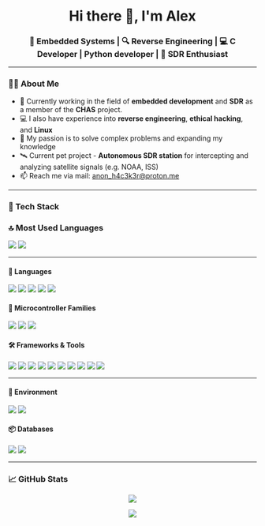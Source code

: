 <h1 align="center">Hi there 👋, I'm Alex</h1>
<h3 align="center">🔧 Embedded Systems | 🔍 Reverse Engineering | 💻 C Developer | Python developer | 📡 SDR Enthusiast</h3>

---

### 👨‍💻 About Me

- 🔭 Currently working in the field of **embedded development** and **SDR** as a member of the **CHAS** project.
- 💻 I also have experience into **reverse engineering**, **ethical hacking**, and **Linux**
- 🧠 My passion is to solve complex problems and expanding my knowledge
- 🛰️ Current pet project - **Autonomous SDR station** for intercepting and analyzing satellite signals (e.g. NOAA, ISS)
- 📫 Reach me via mail: anon_h4c3k3r@proton.me

---

### 🚀 Tech Stack

### 🔝 Most Used Languages
<p align="left">
  <img src="https://img.shields.io/badge/C-00599C?style=for-the-badge&logo=c&logoColor=white" />
  <img src="https://img.shields.io/badge/Python-3776AB?style=for-the-badge&logo=python&logoColor=white" />
</p>

---

#### 🧠 Languages  
<p align="left">
  <img src="https://img.shields.io/badge/C-00599C?style=for-the-badge&logo=c&logoColor=white" />
  <img src="https://img.shields.io/badge/C++-00599C?style=for-the-badge&logo=c%2B%2B&logoColor=white" />
  <img src="https://img.shields.io/badge/Python-3776AB?style=for-the-badge&logo=python&logoColor=white" />
  <img src="https://img.shields.io/badge/Bash-121011?style=for-the-badge&logo=gnu-bash&logoColor=white" />
  <img src="https://img.shields.io/badge/Assembly-6E4C13?style=for-the-badge&logoColor=white" />
</p>

#### 🧱 Microcontroller Families  
<p align="left">
  <img src="https://img.shields.io/badge/ESP32-333333?style=for-the-badge&logo=espressif&logoColor=white" />
  <img src="https://img.shields.io/badge/AVR-000000?style=for-the-badge&logo=atmel&logoColor=white" />
  <img src="https://img.shields.io/badge/STM32-03234B?style=for-the-badge&logo=stmicroelectronics&logoColor=white" />
</p>

#### 🛠️ Frameworks & Tools  
<p align="left">
  <img src="https://img.shields.io/badge/ESP--IDF-000?style=for-the-badge&logo=espressif&logoColor=white" />
  <img src="https://img.shields.io/badge/PlatformIO-000000?style=for-the-badge&logo=platformio&logoColor=white" />
  <img src="https://img.shields.io/badge/Arduino-00979D?style=for-the-badge&logo=arduino&logoColor=white" />
  <img src="https://img.shields.io/badge/GNU%20Radio-17A2B8?style=for-the-badge&logo=gnuradio&logoColor=white" />
  <img src="https://img.shields.io/badge/Numpy-013243?style=for-the-badge&logo=numpy&logoColor=white" />
  <img src="https://img.shields.io/badge/SciPy-8CAAE6?style=for-the-badge&logo=scipy&logoColor=white" />
  <img src="https://img.shields.io/badge/TensorFlow-FF6F00?style=for-the-badge&logo=tensorflow&logoColor=white" />
  <img src="https://img.shields.io/badge/OpenOCD-blue?style=for-the-badge" />
  <img src="https://img.shields.io/badge/FreeRTOS-27ae60?style=for-the-badge" />
  <img src="https://img.shields.io/badge/Git-F05032?style=for-the-badge&logo=git&logoColor=white" />
</p>

---

#### 🐳 Environment  
<p align="left">
  <img src="https://img.shields.io/badge/Linux-FCC624?style=for-the-badge&logo=linux&logoColor=black" />
  <img src="https://img.shields.io/badge/Docker-2496ED?style=for-the-badge&logo=docker&logoColor=white" />
</p>

#### 📦 Databases  
<p align="left">
  <img src="https://img.shields.io/badge/SQLite-003B57?style=for-the-badge&logo=sqlite&logoColor=white" />
  <img src="https://img.shields.io/badge/MySQL-4479A1?style=for-the-badge&logo=mysql&logoColor=white" />
</p>

---

### 📈 GitHub Stats

<p align="center">
  <img src="https://github-readme-stats.vercel.app/api?username=yourgithubusername&show_icons=true&theme=github_dark&hide_title=true" />
</p>

<p align="center">
  <img src="https://github-readme-streak-stats.herokuapp.com/?user=yourgithubusername&theme=dark" />
</p>


